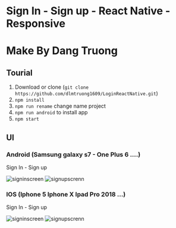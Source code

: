 # Sign In - Sign up - React Native - Responsive
# Make By Dang Truong
## Tourial
1. Download or clone (`git clone https://github.com/dlmtruong1609/LoginReactNative.git`)
2. `npm install`
3. `npm run rename` change name project
4. `npm run android` to install app
5. `npm start`
## UI
### Android (Samsung galaxy s7 - One Plus 6 ....)
Sign In - Sign up

![signinscreen](https://i.imgur.com/Zw16USA.png)
![signupscrenn](https://i.imgur.com/aHhI3P2.png)
### IOS (Iphone 5 Iphone X Ipad Pro 2018 ...)
Sign In - Sign up

![signinscreen](https://i.imgur.com/4fEJNMe.png)
![signupscrenn](https://i.imgur.com/VXmZ8DU.png)

